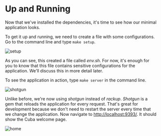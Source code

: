 Up and Running
==============

Now that we've installed the dependencies, it's time to see how our
minimal application looks.

To get it up and running, we need to create a file with some
configurations. Go to the command line and type `make setup`.

![setup](https://raw.githubusercontent.com/frodsan/theguidetocuba/master/assets/setup.png)

As you can see, this created a file called *env.sh*. For now, it's enough
for you to know that this file contains sensitive configurations for the
application. We'll discuss this in more detail later.

To see the application in action, type `make server` in the command line.

![shotgun](https://raw.githubusercontent.com/frodsan/theguidetocuba/master/assets/shotgun.png)

Unlike before, we're now using *shotgun* instead of *rackup*. *Shotgun*
is a gem that reloads the application for every request. That's great for
development because we don't need to restart the server every time that
we change the application. Now navigate to <http://localhost:9393/>. It
should show the Cuba welcome page.

![home](https://raw.githubusercontent.com/frodsan/theguidetocuba/master/assets/home.png)
